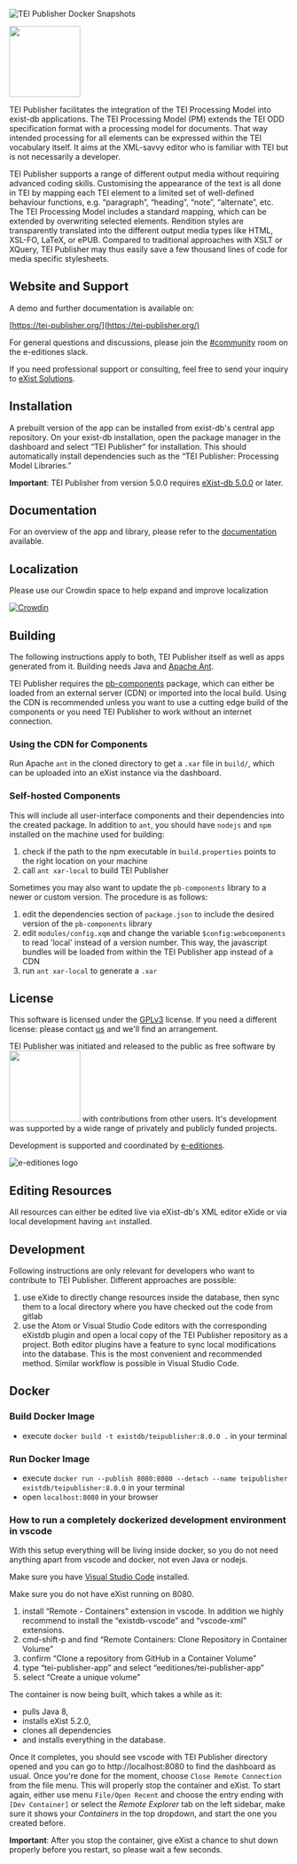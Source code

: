 ![TEI Publisher Docker Snapshots](https://github.com/eeditiones/tei-publisher-app/workflows/TEI%20Publisher%20Docker%20Snapshots/badge.svg)

<img src="resources/images/tei-publisher-logo-color.svg" height="128">

TEI Publisher facilitates the integration of the TEI Processing Model into exist-db applications. The TEI Processing Model (PM) extends the TEI ODD specification format with a processing model for documents. That way intended processing for all elements can be expressed within the TEI vocabulary itself. It aims at the XML-savvy editor who is familiar with TEI but is not necessarily a developer.

TEI Publisher supports a range of different output media without requiring advanced coding skills. Customising the appearance of the text is all done in TEI by mapping each TEI element to a limited set of well-defined behaviour functions, e.g. “paragraph”, “heading”, “note”, “alternate”, etc. The TEI Processing Model includes a standard mapping, which can be extended by overwriting selected elements. Rendition styles are transparently translated into the different output media types like HTML, XSL-FO, LaTeX, or ePUB. Compared to traditional approaches with XSLT or XQuery, TEI Publisher may thus easily save a few thousand lines of code for media specific stylesheets.

## Website and Support

A demo and further documentation is available on:

[https://tei-publisher.org/](https://tei-publisher.org/)

For general questions and discussions, please join the [#community](https://join.slack.com/t/e-editiones/shared_invite/zt-e19jc03q-OFaVni~_lh6emSHen6pswg) room on the e-editiones slack.

If you need professional support or consulting, feel free to send your inquiry to [eXist Solutions](mailto:mail@existsolutions.com).

## Installation

A prebuilt version of the app can be installed from exist-db's central app repository. On your exist-db installation, open the package manager in the dashboard and select “TEI Publisher” for installation. This should automatically install dependencies such as the “TEI Publisher: Processing Model Libraries.”

**Important**: TEI Publisher from version 5.0.0 requires [eXist-db 5.0.0](https://bintray.com/existdb/releases/exist/5.0.0/view/files) or later.

## Documentation

For an overview of the app and library, please refer to the [documentation](http://teipublisher.com/exist/apps/tei-publisher/doc/documentation.xml) available.

## Localization

Please use our Crowdin space to help expand and improve localization

[![Crowdin](https://badges.crowdin.net/tei-publisher/localized.svg)](https://crowdin.com/project/tei-publisher)

## Building

The following instructions apply to both, TEI Publisher itself as well as apps generated from it. Building needs Java and [Apache Ant](https://ant.apache.org/).

TEI Publisher requires the [pb-components](https://github.com/eeditiones/tei-publisher-components) package, which can either be loaded from an external server (CDN) or imported into the local build. Using the CDN is recommended unless you want to use a cutting edge build of the components or you need TEI Publisher to work without an internet connection.

### Using the CDN for Components

Run Apache `ant` in the cloned directory to get a `.xar` file in `build/`, which can be uploaded into an eXist instance via the dashboard.

### Self-hosted Components

This will include all user-interface components and their dependencies into the created package. In addition to `ant`, you should have `nodejs` and `npm` installed on the machine used for building:

1. check if the path to the npm executable in `build.properties` points to the right location on your machine
2. call `ant xar-local` to build TEI Publisher

Sometimes you may also want to update the `pb-components` library to a newer or custom version. The procedure is as follows:

1. edit the dependencies section of `package.json` to include the desired version of the `pb-components` library
2. edit `modules/config.xqm` and change the variable `$config:webcomponents` to read 'local' instead of a version number. This way, the javascript bundles will be loaded from within the TEI Publisher app instead of a CDN
3. run `ant xar-local` to generate a `.xar`

## License

This software is licensed under the [GPLv3](https://www.gnu.org/licenses/gpl-3.0.en.html) license. If you need a different license: please contact [us](mailto:mail@existsolutions.com) and we'll find an arrangement.

TEI Publisher was initiated and released to the public as free software by <a href="http://existsolutions.com"><img src="http://teipublisher.com/img/existsolutions.svg" width="128"/></a> with contributions from other users. It's development was supported by a wide range of privately and publicly funded projects.

Development is supported and coordinated by [e-editiones](https://e-editiones.org).

![e-editiones logo](resources/images/e-editiones-logo-color-for-light-bg-05.svg)

## Editing Resources

All resources can either be edited live via eXist-db's XML editor eXide or via local development having `ant` installed.

## Development

Following instructions are only relevant for developers who want to contribute to TEI Publisher. Different approaches are possible:

1. use eXide to directly change resources inside the database, then sync them to a local directory where you have checked out the code from gitlab
2. use the Atom or Visual Studio Code editors with the corresponding eXistdb plugin and open a local copy of the TEI Publisher repository as a project. Both editor plugins have a feature to sync local modifications into the database. This is the most convenient and recommended method. Similar workflow is possible in Visual Studio Code.

## Docker 

### Build Docker Image
* execute `docker build -t existdb/teipublisher:8.0.0 .` in your terminal

### Run Docker Image
* execute `docker run --publish 8080:8080 --detach --name teipublisher existdb/teipublisher:8.0.0` in your terminal
* open `localhost:8080` in your browser

### How to run a completely dockerized development environment in vscode

With this setup everything will be living inside docker, so you do not need anything apart from vscode and docker, not even Java or nodejs.

Make sure you have [Visual Studio Code](https://code.visualstudio.com/download) installed.

Make sure you do not have eXist running on 8080. 

1. install “Remote - Containers” extension in vscode. In addition we highly recommend to install the “existdb-vscode” and “vscode-xml” extensions.
1. cmd-shift-p and find “Remote Containers: Clone Repository in Container Volume”
1. confirm “Clone a repository from GitHub in a Container Volume”
1. type “tei-publisher-app” and select “eeditiones/tei-publisher-app”
1. select “Create a unique volume”

The container is now being built, which takes a while as it:

* pulls Java 8, 
* installs eXist 5.2.0,
* clones all dependencies
* and installs everything in the database.

Once it completes, you should see vscode with TEI Publisher directory opened and you can go to http://localhost:8080 to find the dashboard as usual. Once you're done for the moment, choose `Close Remote Connection` from the file menu. This will properly stop the container and eXist. To start again, either use menu `File/Open Recent` and choose the entry ending with `[Dev Container]` or select the *Remote Explorer* tab on the left sidebar, make sure it shows your *Containers* in the top dropdown, and start the one you created before.

**Important**: After you stop the container, give eXist a chance to shut down properly before you restart, so please wait a few seconds.
